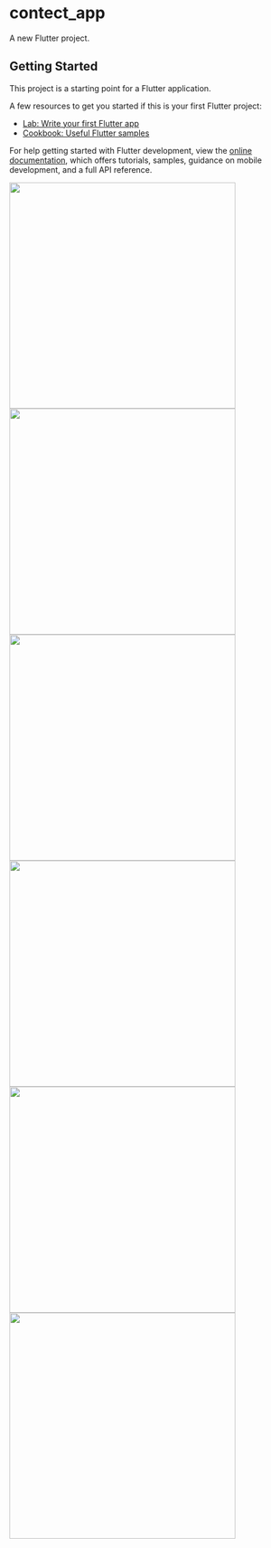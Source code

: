# contect_app

A new Flutter project.

## Getting Started

This project is a starting point for a Flutter application.

A few resources to get you started if this is your first Flutter project:

- [Lab: Write your first Flutter app](https://docs.flutter.dev/get-started/codelab)
- [Cookbook: Useful Flutter samples](https://docs.flutter.dev/cookbook)

For help getting started with Flutter development, view the
[online documentation](https://docs.flutter.dev/), which offers tutorials,
samples, guidance on mobile development, and a full API reference.
<p>
<img src="https://github.com/nikunj150/contect_app/assets/141740390/7128d113-f99c-4999-8637-4d4ecb83104e"height="400">
 <img src="https://github.com/nikunj150/contect_app/assets/141740390/1023822b-3779-48c1-8004-4b936d03bbff"height="400">
 <img src="https://github.com/nikunj150/contect_app/assets/141740390/f24fcca1-34f7-4211-8742-a69e608a734f"height="400">
  <img src="https://github.com/nikunj150/contect_app/assets/141740390/3fcbe3c4-801e-42e1-93e9-e819d36689c9"height="400">
 <img src="https://github.com/nikunj150/contect_app/assets/141740390/1a71fe41-f891-4717-a79f-da149e50a337"height="400">
 <img src="https://github.com/nikunj150/contect_app/assets/141740390/a4a79fea-5a94-4679-a806-09efeffefada"height="400">
</p>

